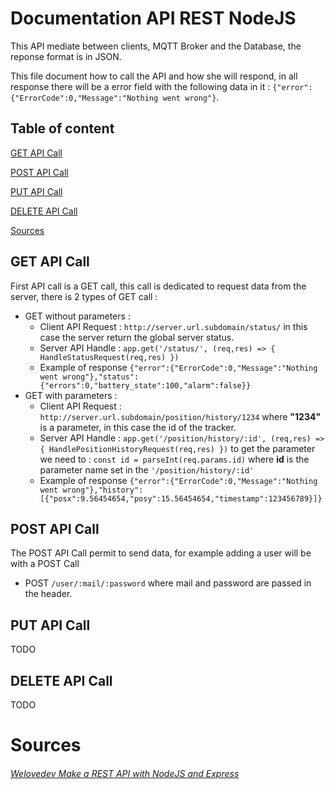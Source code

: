 # Documentation API REST NodeJS

This API mediate between clients, MQTT Broker and the Database, the reponse format is in JSON.

This file document how to call the API and how she will respond, in all response there will be a error field with the following data in it : `{"error":{"ErrorCode":0,"Message":"Nothing went wrong"}`.

## Table of content

[GET API Call](#get-api-call "How to make a GET API Call and what data is retuned.")

[POST API Call](#post-api-call "How to make a POST API Call and what data is retuned.")

[PUT API Call](#put-api-call "How to make a PUT API Call and what data is retuned.")

[DELETE API Call](#delete-api-call "How to make a DELETE API Call and what data is retuned.")

[Sources](#sources "The sources.")

## GET API Call

First API call is a GET call, this call is dedicated to request data from the server, there is 2 types of GET call :

- GET without parameters :
  - Client API Request : `http://server.url.subdomain/status/` in this case the server return the global server status.
  - Server API Handle : ``app.get('/status/', (req,res) => { HandleStatusRequest(req,res) })``
  - Example of response ``{"error":{"ErrorCode":0,"Message":"Nothing went wrong"},"status":{"errors":0,"battery_state":100,"alarm":false}}``
- GET with parameters :
  - Client API Request : `http://server.url.subdomain/position/history/1234` where **"1234"** is a parameter, in this case the id of the tracker.
  - Server API Handle : ``app.get('/position/history/:id', (req,res) => { HandlePositionHistoryRequest(req,res) })`` to get the parameter we need to : ``const id = parseInt(req.params.id)`` where **id** is the parameter name set in the ``'/position/history/:id'``
  - Example of response ``{"error":{"ErrorCode":0,"Message":"Nothing went wrong"},"history":[{"posx":9.56454654,"posy":15.56454654,"timestamp":123456789}]}``

## POST API Call

The POST API Call permit to send data, for example adding a user will be with a POST Call

* POST `/user/:mail/:password` where mail and password are passed in the header.


## PUT API Call

TODO

## DELETE API Call

TODO

# Sources

###### [Welovedev Make a REST API with NodeJS and Express](https://welovedevs.com/fr/articles/node-js-api/)
